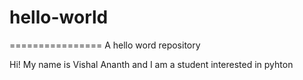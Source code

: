 # hello-world
================
A hello word repository

Hi! My name is Vishal Ananth and I am a student interested in pyhton
